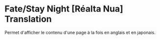 # Fate/Stay Night [Réalta Nua] Translation

Permet d'afficher le contenu d'une page à la fois en anglais et en japonais.